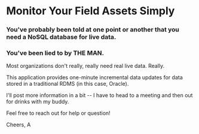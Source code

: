 # Monitor Your Field Assets Simply

### You've probably been told at one point or another that you need a NoSQL database for live data. 

### You've been lied to by THE MAN.

Most organizations don't really, really need real live data. Really.

This application provides one-minute incremental data updates for data stored in a traditional RDMS (in this case, Oracle). 

I'll post more information in a bit -- I have to head to a meeting and then out for drinks with my buddy.

Feel free to reach out for help or question!

Cheers,
A
